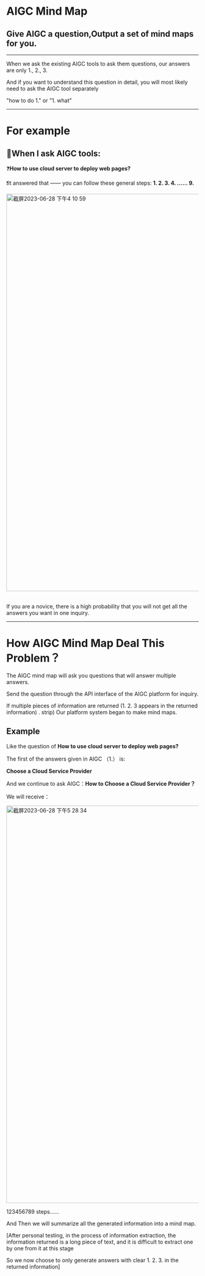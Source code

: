 # AIGC Mind Map

## Give AIGC a question,Output a set of mind maps for you.
---

When we ask the existing AIGC tools to ask them questions, our answers are only 1., 2., 3.

And if you want to understand this question in detail, you will most likely need to ask the AIGC tool separately

"how to do 1." or "1. what"

---

# For example

## 🧠When I ask AIGC tools:

❓**How to use cloud server to deploy web pages?**

❗️It answered that —— you can follow these general steps: **1. 2. 3. 4. ...... 9.** 

<img width="1040" alt="截屏2023-06-28 下午4 10 59" src="https://github.com/yanboishere/AIGC-Continue/assets/76860915/254ca754-92a1-4372-95c7-4eeef3fcaa18">

<br>
<br>


If you are a novice, there is a high probability that you will not get all the answers you want in one inquiry.

---

# How AIGC Mind Map Deal This Problem？
The AIGC mind map will ask you questions that will answer multiple answers. 

Send the question through the API interface of the AIGC platform for inquiry. 

If multiple pieces of information are returned (1. 2. 3 appears in the returned information) . strip) Our platform system began to make mind maps.

## Example

Like the question of **How to use cloud server to deploy web pages?**

The first of the answers given in AIGC （1.） is: 

**Choose a Cloud Service Provider**

And we continue to ask AIGC：**How to Choose a Cloud Service Provider？**

We will receive：

   <img width="1040" alt="截屏2023-06-28 下午5 28 34" src="https://github.com/yanboishere/AIGC-Mind-Mapping/assets/76860915/8159d186-b1cb-4670-8577-0e8018345df3">

123456789 steps......

And Then we will summarize all the generated information into a mind map.
                       

[After personal testing, in the process of information extraction, the information returned is a long piece of text, and it is difficult to extract one by one from it at this stage

So we now choose to only generate answers with clear 1. 2. 3. in the returned information]


